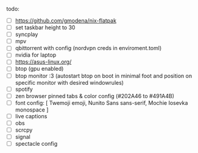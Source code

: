 todo:
- [ ] https://github.com/gmodena/nix-flatpak
- [ ] set taskbar height to 30
- [ ] syncplay
- [ ] mpv
- [ ] qbittorrent with config (nordvpn creds in enviroment.toml)
- [ ] nvidia for laptop
- [ ] https://asus-linux.org/
- [ ] btop (gpu enabled)
- [ ] btop monitor :3 (autostart btop on boot in minimal foot and position on specific monitor with desired windowrules)
- [ ] spotify
- [ ] zen browser pinned tabs & color config (#202A46 to #491A4B)
- [ ] font config: [ Twemoji emoji, Nunito Sans sans-serif, Mochie Iosevka monospace ]
- [ ] live captions
- [ ] obs
- [ ] scrcpy
- [ ] signal
- [ ] spectacle config
